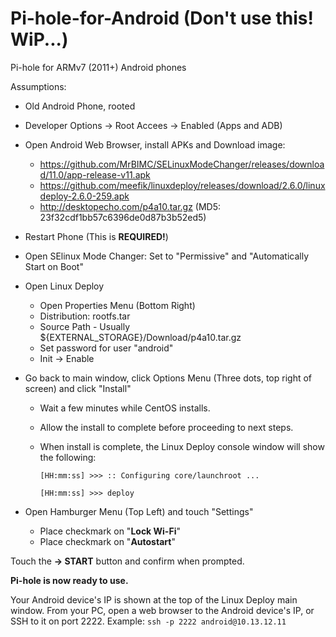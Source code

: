 # Pi-hole-for-Android (Don't use this! WiP...)
Pi-hole for ARMv7 (2011+) Android phones 

Assumptions:

- Old Android Phone, rooted
- Developer Options -> Root Accees -> Enabled (Apps and ADB)
- Open Android Web Browser, install APKs and Download image:

  - https://github.com/MrBIMC/SELinuxModeChanger/releases/download/11.0/app-release-v11.apk
  - https://github.com/meefik/linuxdeploy/releases/download/2.6.0/linuxdeploy-2.6.0-259.apk
  - http://desktopecho.com/p4a10.tar.gz (MD5: 23f32cdf1bb57c6396de0d87b3b52ed5)

- Restart Phone (This is **REQUIRED!**)

- Open SElinux Mode Changer:  Set to "Permissive" and "Automatically Start on Boot"
- Open Linux Deploy
     -  Open Properties Menu (Bottom Right)
     -  Distribution: rootfs.tar
     -  Source Path - Usually ${EXTERNAL_STORAGE}/Download/p4a10.tar.gz
     -  Set password for user "android"
     -  Init -> Enable
 - Go back to main window, click Options Menu (Three dots, top right of screen) and click "Install" 
     -  Wait a few minutes while CentOS installs.  
     -  Allow the install to complete before proceeding to next steps.
     -  When install is complete, the Linux Deploy console window will show the following: 

        ```[HH:mm:ss] >>> :: Configuring core/launchroot ...```
        
        ```[HH:mm:ss] >>> deploy```
         
   
 - Open Hamburger Menu (Top Left) and touch "Settings"

    -  Place checkmark on "**Lock Wi-Fi**"
    -  Place checkmark on "**Autostart**"
 
Touch the **-> START** button and confirm when prompted. 

**Pi-hole is now ready to use.**  
 
Your Android device's IP is shown at the top of the Linux Deploy main window.
From your PC, open a web browser to the Android device's IP, or SSH to it on port 2222.
Example: ```ssh -p 2222 android@10.13.12.11```

